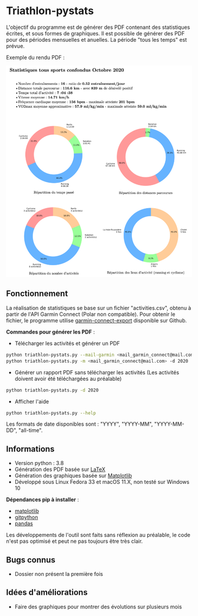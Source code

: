 # Triathlon-pystats

L'objectif du programme est de générer des PDF contenant des statistiques
écrites, et sous formes de graphiques. Il est possible de générer des PDF
pour des périodes mensuelles et anuelles. La période "tous les temps" est
prévue.

Exemple du rendu PDF :

![Exemple rendu PDF](images/example.png)

## Fonctionnement

La réalisation de statistiques se base sur un fichier "activities.csv",
obtenu à partir de l'API Garmin Connect (Polar non compatible). Pour
obtenir le fichier, le programme utilise
[garmin-connect-export](https://github.com/pe-st/garmin-connect-export)
disponible sur Github.

**Commandes pour générer les PDF** :

* Télécharger les activités et générer un PDF

```bash
python triathlon-pystats.py --mail-garmin <mail_garmin_connect@mail.com> --date 2020
python triathlon-pystats.py -m <mail_garmin_connect@mail.com> -d 2020
```

* Générer un rapport PDF sans télécharger les activités (Les activités doivent
avoir été téléchargées au préalable)

```bash
python triathlon-pystats.py -d 2020
```

* Afficher l'aide

```bash
python triathlon-pystats.py --help
```

Les formats de date disponibles sont : "YYYY", "YYYY-MM", "YYYY-MM-DD", "all-time".

## Informations

* Version python : 3.8
* Génération des PDF basée sur [LaTeX](https://www.latex-project.org)
* Génération des graphiques basée sur [Matplotlib](https://matplotlib.org)
* Développé sous Linux Fedora 33 et macOS 11.X, non testé sur Windows 10

**Dépendances pip à installer** :

* [matplotlib](https://pypi.org/project/matplotlib)
* [gitpython](https://pypi.org/project/GitPython)
* [pandas](https://pypi.org/project/pandas)

Les développements de l'outil sont faits sans réflexion au préalable,
le code n'est pas optimisé et peut ne pas toujours être très clair.

## Bugs connus

* Dossier non présent la première fois

## Idées d'améliorations

* Faire des graphiques pour montrer des évolutions sur plusieurs mois